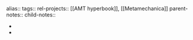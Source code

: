alias::
tags:: 
rel-projects:: [[AMT hyperbook]], [[Metamechanica]] 
parent-notes::
child-notes::

-
-
